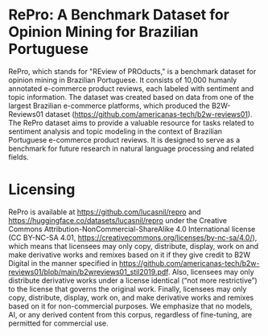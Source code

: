 # RePro: A Benchmark Dataset for Opinion Mining for Brazilian Portuguese

RePro, which stands for "REview of PROducts," is a benchmark dataset for opinion mining in Brazilian Portuguese. It consists of 10,000 humanly annotated e-commerce product reviews, each labeled with sentiment and topic information. The dataset was created based on data from one of the largest Brazilian e-commerce platforms, which produced the B2W-Reviews01 dataset (https://github.com/americanas-tech/b2w-reviews01). The RePro dataset aims to provide a valuable resource for tasks related to sentiment analysis and topic modeling in the context of Brazilian Portuguese e-commerce product reviews. It is designed to serve as a benchmark for future research in natural language processing and related fields.

# Licensing

RePro is available at https://github.com/lucasnil/repro and https://huggingface.co/datasets/lucasnil/repro under the Creative Commons Attribution-NonCommercial-ShareAlike 4.0 International license (CC BY-NC-SA 4.01, https://creativecommons.org/licenses/by-nc-sa/4.0/), which means that licensees may only copy, distribute, display, work on and make derivative works and remixes based on it if they give credit to B2W Digital in the manner specified in https://github.com/americanas-tech/b2w-reviews01/blob/main/b2wreviews01_stil2019.pdf. Also, licensees may only distribute derivative works under a license identical (“not more restrictive”) to the license that governs the original work. Finally, licensees may only copy, distribute, display, work on, and make derivative works and remixes based on it for non-commercial purposes.
We emphasize that no models, AI, or any derived content from this corpus, regardless of fine-tuning, are permitted for commercial use.
